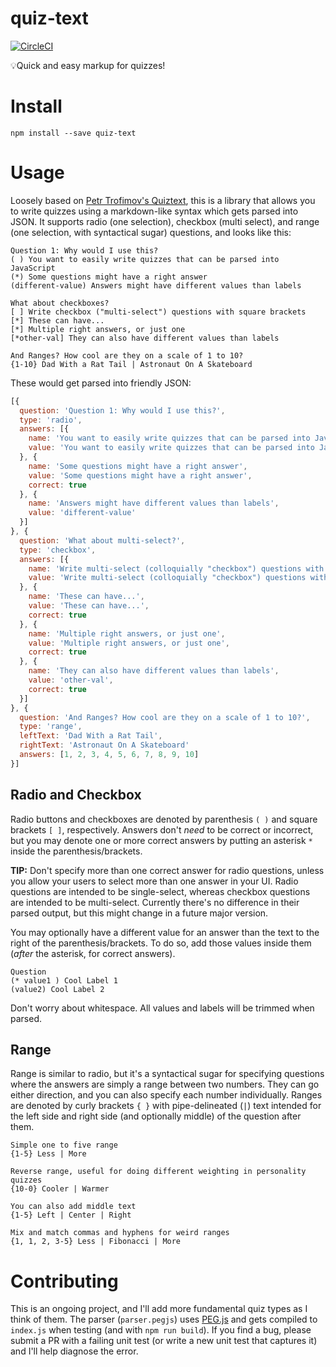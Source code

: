 # quiz-text

[![CircleCI](https://circleci.com/gh/nelsonpecora/quiz-text.svg?style=svg)](https://circleci.com/gh/nelsonpecora/quiz-text)

💡Quick and easy markup for quizzes!

# Install

```
npm install --save quiz-text
```

# Usage

Loosely based on [Petr Trofimov's Quiztext](https://github.com/ptrofimov/quiztext), this is a library that allows you to write quizzes using a markdown-like syntax which gets parsed into JSON. It supports radio (one selection), checkbox (multi select), and range (one selection, with syntactical sugar) questions, and looks like this:

```
Question 1: Why would I use this?
( ) You want to easily write quizzes that can be parsed into JavaScript
(*) Some questions might have a right answer
(different-value) Answers might have different values than labels

What about checkboxes?
[ ] Write checkbox ("multi-select") questions with square brackets
[*] These can have...
[*] Multiple right answers, or just one
[*other-val] They can also have different values than labels

And Ranges? How cool are they on a scale of 1 to 10?
{1-10} Dad With a Rat Tail | Astronaut On A Skateboard
```

These would get parsed into friendly JSON:

```js
[{
  question: 'Question 1: Why would I use this?',
  type: 'radio',
  answers: [{
    name: 'You want to easily write quizzes that can be parsed into JavaScript',
    value: 'You want to easily write quizzes that can be parsed into JavaScript'
  }, {
    name: 'Some questions might have a right answer',
    value: 'Some questions might have a right answer',
    correct: true
  }, {
    name: 'Answers might have different values than labels',
    value: 'different-value'
  }]
}, {
  question: 'What about multi-select?',
  type: 'checkbox',
  answers: [{
    name: 'Write multi-select (colloquially "checkbox") questions with square brackets',
    value: 'Write multi-select (colloquially "checkbox") questions with square brackets'
  }, {
    name: 'These can have...',
    value: 'These can have...',
    correct: true
  }, {
    name: 'Multiple right answers, or just one',
    value: 'Multiple right answers, or just one',
    correct: true
  }, {
    name: 'They can also have different values than labels',
    value: 'other-val',
    correct: true
  }]
}, {
  question: 'And Ranges? How cool are they on a scale of 1 to 10?',
  type: 'range',
  leftText: 'Dad With a Rat Tail',
  rightText: 'Astronaut On A Skateboard'
  answers: [1, 2, 3, 4, 5, 6, 7, 8, 9, 10]
}]
```

## Radio and Checkbox

Radio buttons and checkboxes are denoted by parenthesis `( )` and square brackets `[ ]`, respectively. Answers don't _need_ to be correct or incorrect, but you may denote one or more correct answers by putting an asterisk `*` inside the parenthesis/brackets.

**TIP:** Don't specify more than one correct answer for radio questions, unless you allow your users to select more than one answer in your UI. Radio questions are intended to be single-select, whereas checkbox questions are intended to be multi-select. Currently there's no difference in their parsed output, but this might change in a future major version.

You may optionally have a different value for an answer than the text to the right of the parenthesis/brackets. To do so, add those values inside them (_after_ the asterisk, for correct answers).

```
Question
(* value1 ) Cool Label 1
(value2) Cool Label 2
```

Don't worry about whitespace. All values and labels will be trimmed when parsed.

## Range

Range is similar to radio, but it's a syntactical sugar for specifying questions where the answers are simply a range between two numbers. They can go either direction, and you can also specify each number individually. Ranges are denoted by curly brackets `{ }` with pipe-delineated (`|`) text intended for the left side and right side (and optionally middle) of the question after them.

```
Simple one to five range
{1-5} Less | More

Reverse range, useful for doing different weighting in personality quizzes
{10-0} Cooler | Warmer

You can also add middle text
{1-5} Left | Center | Right

Mix and match commas and hyphens for weird ranges
{1, 1, 2, 3-5} Less | Fibonacci | More
```

# Contributing

This is an ongoing project, and I'll add more fundamental quiz types as I think of them. The parser (`parser.pegjs`) uses [PEG.js](http://pegjs.org/) and gets compiled to `index.js` when testing (and with `npm run build`). If you find a bug, please submit a PR with a failing unit test (or write a new unit test that captures it) and I'll help diagnose the error.
